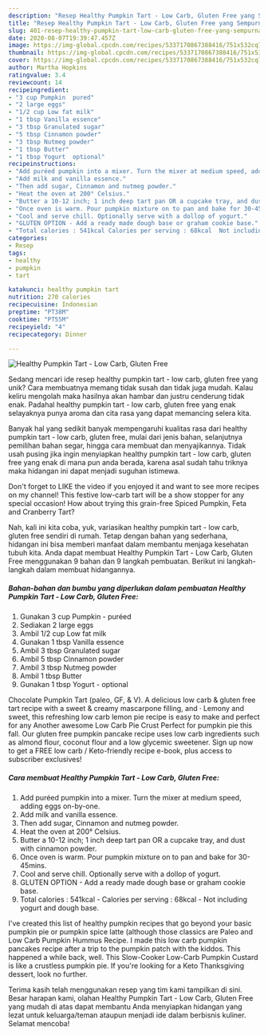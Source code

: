 ```yaml
---
description: "Resep Healthy Pumpkin Tart - Low Carb, Gluten Free yang Sempurna"
title: "Resep Healthy Pumpkin Tart - Low Carb, Gluten Free yang Sempurna"
slug: 401-resep-healthy-pumpkin-tart-low-carb-gluten-free-yang-sempurna
date: 2020-08-07T19:39:47.457Z
image: https://img-global.cpcdn.com/recipes/5337170867388416/751x532cq70/healthy-pumpkin-tart-low-carb-gluten-free-recipe-main-photo.jpg
thumbnail: https://img-global.cpcdn.com/recipes/5337170867388416/751x532cq70/healthy-pumpkin-tart-low-carb-gluten-free-recipe-main-photo.jpg
cover: https://img-global.cpcdn.com/recipes/5337170867388416/751x532cq70/healthy-pumpkin-tart-low-carb-gluten-free-recipe-main-photo.jpg
author: Martha Hopkins
ratingvalue: 3.4
reviewcount: 14
recipeingredient:
- "3 cup Pumpkin  pured"
- "2 large eggs"
- "1/2 cup Low fat milk"
- "1 tbsp Vanilla essence"
- "3 tbsp Granulated sugar"
- "5 tbsp Cinnamon powder"
- "3 tbsp Nutmeg powder"
- "1 tbsp Butter"
- "1 tbsp Yogurt  optional"
recipeinstructions:
- "Add puréed pumpkin into a mixer. Turn the mixer at medium speed, adding eggs on-by-one."
- "Add milk and vanilla essence."
- "Then add sugar, Cinnamon and nutmeg powder."
- "Heat the oven at 200° Celsius."
- "Butter a 10-12 inch; 1 inch deep tart pan OR a cupcake tray, and dust with cinnamon powder."
- "Once oven is warm. Pour pumpkin mixture on to pan and bake for 30-45mins."
- "Cool and serve chill. Optionally serve with a dollop of yogurt."
- "GLUTEN OPTION - Add a ready made dough base or graham cookie base."
- "Total calories : 541kcal Calories per serving : 68kcal  Not including yogurt and dough base."
categories:
- Resep
tags:
- healthy
- pumpkin
- tart

katakunci: healthy pumpkin tart 
nutrition: 270 calories
recipecuisine: Indonesian
preptime: "PT38M"
cooktime: "PT55M"
recipeyield: "4"
recipecategory: Dinner

---
```



![Healthy Pumpkin Tart - Low Carb, Gluten Free](https://img-global.cpcdn.com/recipes/5337170867388416/751x532cq70/healthy-pumpkin-tart-low-carb-gluten-free-recipe-main-photo.jpg)

Sedang mencari ide resep healthy pumpkin tart - low carb, gluten free yang unik? Cara membuatnya memang tidak susah dan tidak juga mudah. Kalau keliru mengolah maka hasilnya akan hambar dan justru cenderung tidak enak. Padahal healthy pumpkin tart - low carb, gluten free yang enak selayaknya punya aroma dan cita rasa yang dapat memancing selera kita.

Banyak hal yang sedikit banyak mempengaruhi kualitas rasa dari healthy pumpkin tart - low carb, gluten free, mulai dari jenis bahan, selanjutnya pemilihan bahan segar, hingga cara membuat dan menyajikannya. Tidak usah pusing jika ingin menyiapkan healthy pumpkin tart - low carb, gluten free yang enak di mana pun anda berada, karena asal sudah tahu triknya maka hidangan ini dapat menjadi suguhan istimewa.

Don&#39;t forget to LIKE the video if you enjoyed it and want to see more recipes on my channel! This festive low-carb tart will be a show stopper for any special occasion! How about trying this grain-free Spiced Pumpkin, Feta and Cranberry Tart?


Nah, kali ini kita coba, yuk, variasikan healthy pumpkin tart - low carb, gluten free sendiri di rumah. Tetap dengan bahan yang sederhana, hidangan ini bisa memberi manfaat dalam membantu menjaga kesehatan tubuh kita. Anda dapat membuat Healthy Pumpkin Tart - Low Carb, Gluten Free menggunakan 9 bahan dan 9 langkah pembuatan. Berikut ini langkah-langkah dalam membuat hidangannya.

<!--inarticleads1-->

##### Bahan-bahan dan bumbu yang diperlukan dalam pembuatan Healthy Pumpkin Tart - Low Carb, Gluten Free:

1. Gunakan 3 cup Pumpkin - puréed
1. Sediakan 2 large eggs
1. Ambil 1/2 cup Low fat milk
1. Gunakan 1 tbsp Vanilla essence
1. Ambil 3 tbsp Granulated sugar
1. Ambil 5 tbsp Cinnamon powder
1. Ambil 3 tbsp Nutmeg powder
1. Ambil 1 tbsp Butter
1. Gunakan 1 tbsp Yogurt - optional


Chocolate Pumpkin Tart (paleo, GF, &amp; V). A delicious low carb &amp; gluten free tart recipe with a sweet &amp; creamy mascarpone filling, and · Lemony and sweet, this refreshing low carb lemon pie recipe is easy to make and perfect for any Another awesome Low Carb Pie Crust Perfect for pumpkin pie this fall. Our gluten free pumpkin pancake recipe uses low carb ingredients such as almond flour, coconut flour and a low glycemic sweetener. Sign up now to get a FREE low carb / Keto-friendly recipe e-book, plus access to subscriber exclusives! 

<!--inarticleads2-->

##### Cara membuat Healthy Pumpkin Tart - Low Carb, Gluten Free:

1. Add puréed pumpkin into a mixer. Turn the mixer at medium speed, adding eggs on-by-one.
1. Add milk and vanilla essence.
1. Then add sugar, Cinnamon and nutmeg powder.
1. Heat the oven at 200° Celsius.
1. Butter a 10-12 inch; 1 inch deep tart pan OR a cupcake tray, and dust with cinnamon powder.
1. Once oven is warm. Pour pumpkin mixture on to pan and bake for 30-45mins.
1. Cool and serve chill. Optionally serve with a dollop of yogurt.
1. GLUTEN OPTION - Add a ready made dough base or graham cookie base.
1. Total calories : 541kcal - Calories per serving : 68kcal  - Not including yogurt and dough base.


I&#39;ve created this list of healthy pumpkin recipes that go beyond your basic pumpkin pie or pumpkin spice latte (although those classics are Paleo and Low Carb Pumpkin Hummus Recipe. I made this low carb pumpkin pancakes recipe after a trip to the pumpkin patch with the kiddos. This happened a while back, well. This Slow-Cooker Low-Carb Pumpkin Custard is like a crustless pumpkin pie. If you&#39;re looking for a Keto Thanksgiving dessert, look no further. 

Terima kasih telah menggunakan resep yang tim kami tampilkan di sini. Besar harapan kami, olahan Healthy Pumpkin Tart - Low Carb, Gluten Free yang mudah di atas dapat membantu Anda menyiapkan hidangan yang lezat untuk keluarga/teman ataupun menjadi ide dalam berbisnis kuliner. Selamat mencoba!
